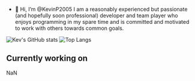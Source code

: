 - 👋 Hi, I’m @KevinP2005
I am a reasonably experienced but passionate (and hopefully soon professional) developer 
and team player who enjoys programming in my spare time and is committed
and motivated to work with others towards common goals.

![Kev's GitHub stats](https://github-readme-stats.vercel.app/api?username=KevinP2005&show_icons=true&theme=dark) ![Top Langs](https://github-readme-stats.vercel.app/api/top-langs/?username=KevinP2005&theme=dark)

<h2>Currently working on</h2>

NaN
